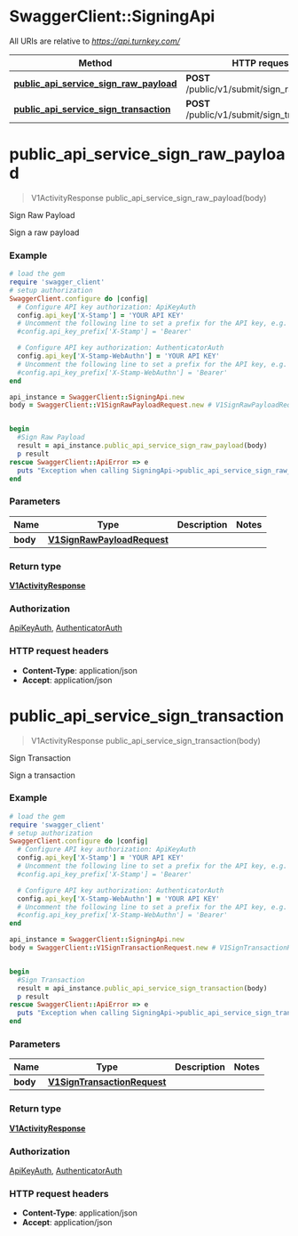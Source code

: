 # SwaggerClient::SigningApi

All URIs are relative to *https://api.turnkey.com/*

Method | HTTP request | Description
------------- | ------------- | -------------
[**public_api_service_sign_raw_payload**](SigningApi.md#public_api_service_sign_raw_payload) | **POST** /public/v1/submit/sign_raw_payload | Sign Raw Payload
[**public_api_service_sign_transaction**](SigningApi.md#public_api_service_sign_transaction) | **POST** /public/v1/submit/sign_transaction | Sign Transaction

# **public_api_service_sign_raw_payload**
> V1ActivityResponse public_api_service_sign_raw_payload(body)

Sign Raw Payload

Sign a raw payload

### Example
```ruby
# load the gem
require 'swagger_client'
# setup authorization
SwaggerClient.configure do |config|
  # Configure API key authorization: ApiKeyAuth
  config.api_key['X-Stamp'] = 'YOUR API KEY'
  # Uncomment the following line to set a prefix for the API key, e.g. 'Bearer' (defaults to nil)
  #config.api_key_prefix['X-Stamp'] = 'Bearer'

  # Configure API key authorization: AuthenticatorAuth
  config.api_key['X-Stamp-WebAuthn'] = 'YOUR API KEY'
  # Uncomment the following line to set a prefix for the API key, e.g. 'Bearer' (defaults to nil)
  #config.api_key_prefix['X-Stamp-WebAuthn'] = 'Bearer'
end

api_instance = SwaggerClient::SigningApi.new
body = SwaggerClient::V1SignRawPayloadRequest.new # V1SignRawPayloadRequest | 


begin
  #Sign Raw Payload
  result = api_instance.public_api_service_sign_raw_payload(body)
  p result
rescue SwaggerClient::ApiError => e
  puts "Exception when calling SigningApi->public_api_service_sign_raw_payload: #{e}"
end
```

### Parameters

Name | Type | Description  | Notes
------------- | ------------- | ------------- | -------------
 **body** | [**V1SignRawPayloadRequest**](V1SignRawPayloadRequest.md)|  | 

### Return type

[**V1ActivityResponse**](V1ActivityResponse.md)

### Authorization

[ApiKeyAuth](../README.md#ApiKeyAuth), [AuthenticatorAuth](../README.md#AuthenticatorAuth)

### HTTP request headers

 - **Content-Type**: application/json
 - **Accept**: application/json



# **public_api_service_sign_transaction**
> V1ActivityResponse public_api_service_sign_transaction(body)

Sign Transaction

Sign a transaction

### Example
```ruby
# load the gem
require 'swagger_client'
# setup authorization
SwaggerClient.configure do |config|
  # Configure API key authorization: ApiKeyAuth
  config.api_key['X-Stamp'] = 'YOUR API KEY'
  # Uncomment the following line to set a prefix for the API key, e.g. 'Bearer' (defaults to nil)
  #config.api_key_prefix['X-Stamp'] = 'Bearer'

  # Configure API key authorization: AuthenticatorAuth
  config.api_key['X-Stamp-WebAuthn'] = 'YOUR API KEY'
  # Uncomment the following line to set a prefix for the API key, e.g. 'Bearer' (defaults to nil)
  #config.api_key_prefix['X-Stamp-WebAuthn'] = 'Bearer'
end

api_instance = SwaggerClient::SigningApi.new
body = SwaggerClient::V1SignTransactionRequest.new # V1SignTransactionRequest | 


begin
  #Sign Transaction
  result = api_instance.public_api_service_sign_transaction(body)
  p result
rescue SwaggerClient::ApiError => e
  puts "Exception when calling SigningApi->public_api_service_sign_transaction: #{e}"
end
```

### Parameters

Name | Type | Description  | Notes
------------- | ------------- | ------------- | -------------
 **body** | [**V1SignTransactionRequest**](V1SignTransactionRequest.md)|  | 

### Return type

[**V1ActivityResponse**](V1ActivityResponse.md)

### Authorization

[ApiKeyAuth](../README.md#ApiKeyAuth), [AuthenticatorAuth](../README.md#AuthenticatorAuth)

### HTTP request headers

 - **Content-Type**: application/json
 - **Accept**: application/json



